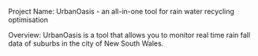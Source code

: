 Project Name: 
UrbanOasis - an all-in-one tool for rain water recycling optimisation 

Overview: 
UrbanOasis is a tool that allows you to monitor real time rain fall data of suburbs in the city of New South Wales. 